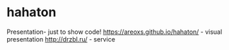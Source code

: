 # hahaton
Presentation- just to show code!
https://areoxs.github.io/hahaton/ - visual presentation
http://drzbl.ru/ - service
